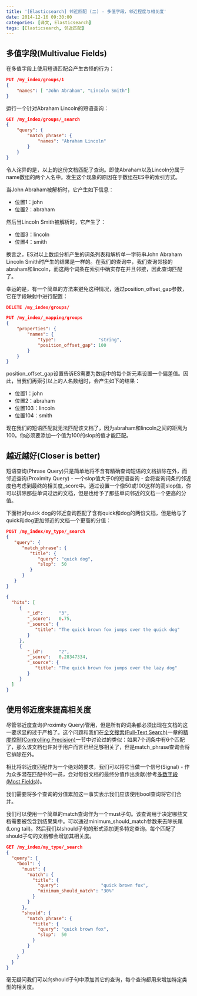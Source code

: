 ```yaml
---
title: '[Elasticsearch] 邻近匹配 (二) - 多值字段，邻近程度与相关度'
date: 2014-12-16 09:30:00
categories: [译文, Elasticsearch]
tags: [Elasticsearch, 邻近匹配]
---
```


## 多值字段(Multivalue Fields)

在多值字段上使用短语匹配会产生古怪的行为：

```json
PUT /my_index/groups/1
{
    "names": [ "John Abraham", "Lincoln Smith"]
}
```

运行一个针对Abraham Lincoln的短语查询：

```json
GET /my_index/groups/_search
{
    "query": {
        "match_phrase": {
            "names": "Abraham Lincoln"
        }
    }
}
```

令人诧异的是，以上的这份文档匹配了查询。即使Abraham以及Lincoln分属于name数组的两个人名中。发生这个现象的原因在于数组在ES中的索引方式。

当John Abraham被解析时，它产生如下信息：

- 位置1：john
- 位置2：abraham

然后当Lincoln Smith被解析时，它产生了：

- 位置3：lincoln
- 位置4：smith

换言之，ES对以上数组分析产生的词条列表和解析单一字符串John Abraham Lincoln Smith时产生的结果是一样的。在我们的查询中，我们查询邻接的abraham和lincoln，而这两个词条在索引中确实存在并且邻接，因此查询匹配了。

幸运的是，有一个简单的方法来避免这种情况，通过position_offset_gap参数，它在字段映射中进行配置：

```json
DELETE /my_index/groups/ 

PUT /my_index/_mapping/groups 
{
    "properties": {
        "names": {
            "type":                "string",
            "position_offset_gap": 100
        }
    }
}
```

position_offset_gap设置告诉ES需要为数组中的每个新元素设置一个偏差值。因此，当我们再索引以上的人名数组时，会产生如下的结果：

- 位置1：john
- 位置2：abraham
- 位置103：lincoln
- 位置104：smith

现在我们的短语匹配就无法匹配该文档了，因为abraham和lincoln之间的距离为100。你必须要添加一个值为100的slop的值才能匹配。


## 越近越好(Closer is better)

短语查询(Phrase Query)只是简单地将不含有精确查询短语的文档排除在外，而邻近查询(Proximity Query) - 一个slop值大于0的短语查询 - 会将查询词条的邻近度也考虑到最终的相关度_score中。通过设置一个像50或100这样的高slop值，你可以排除那些单词过远的文档，但是也给予了那些单词邻近的文档一个更高的分值。

下面针对quick dog的邻近查询匹配了含有quick和dog的两份文档，但是给与了quick和dog更加邻近的文档一个更高的分值：

```json
POST /my_index/my_type/_search
{
   "query": {
      "match_phrase": {
         "title": {
            "query": "quick dog",
            "slop":  50 
         }
      }
   }
}
```

```json
{
  "hits": [
     {
        "_id":      "3",
        "_score":   0.75, 
        "_source": {
           "title": "The quick brown fox jumps over the quick dog"
        }
     },
     {
        "_id":      "2",
        "_score":   0.28347334, 
        "_source": {
           "title": "The quick brown fox jumps over the lazy dog"
        }
     }
  ]
}
```

## 使用邻近度来提高相关度

尽管邻近度查询(Proximity Query)管用，但是所有的词条都必须出现在文档的这一要求显的过于严格了。这个问题和我们在[全文搜索(Full-Text Search)](http://www.elasticsearch.org/guide/en/elasticsearch/guide/current/full-text-search.html)一章的[精度控制(Controlling Precision)](http://www.elasticsearch.org/guide/en/elasticsearch/guide/current/match-multi-word.html#match-precision)一节中讨论过的类似：如果7个词条中有6个匹配了，那么该文档也许对于用户而言已经足够相关了，但是match_phrase查询会将它排除在外。

相比将邻近度匹配作为一个绝对的要求，我们可以将它当做一个信号(Signal) - 作为众多潜在匹配中的一员，会对每份文档的最终分值作出贡献(参考[多数字段(Most Fields)](http://www.elasticsearch.org/guide/en/elasticsearch/guide/current/most-fields.html))。

我们需要将多个查询的分值累加这一事实表示我们应该使用bool查询将它们合并。

我们可以使用一个简单的match查询作为一个must子句。该查询用于决定哪些文档需要被包含到结果集中。可以通过minimum_should_match参数来去除长尾(Long tail)。然后我们以should子句的形式添加更多特定查询。每个匹配了should子句的文档都会增加其相关度。

```json
GET /my_index/my_type/_search
{
  "query": {
    "bool": {
      "must": {
        "match": { 
          "title": {
            "query":                "quick brown fox",
            "minimum_should_match": "30%"
          }
        }
      },
      "should": {
        "match_phrase": { 
          "title": {
            "query": "quick brown fox",
            "slop":  50
          }
        }
      }
    }
  }
}
```

毫无疑问我们可以向should子句中添加其它的查询，每个查询都用来增加特定类型的相关度。